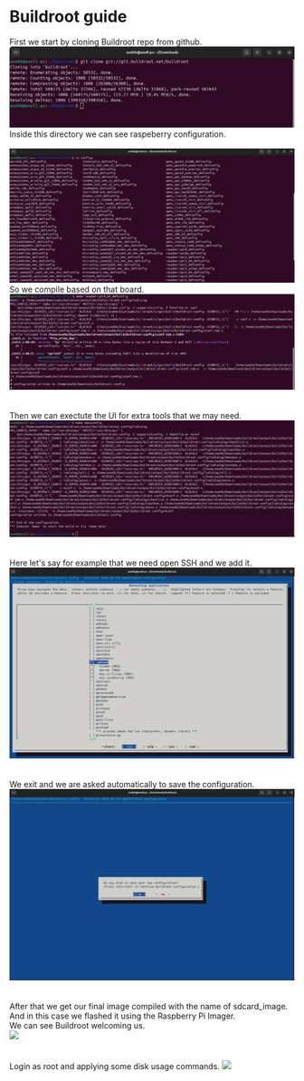 # Buildroot guide

First we start by cloning Buildroot repo from github.
![](buildroot_evidence/cloning_repo_1.png)<br>
Inside this directory we can see raspeberry configuration.<br><br>
![](buildroot_evidence/checking_for_boards_2.png)<br>
So we compile based on that board. 
![](buildroot_evidence/selecting_raspberry_3.png)<br><br>  
Then we can exectute the UI for extra tools that we may need.
![](buildroot_evidence/Executing_the_UI_4.png)<br><br>  
Here let's say for example that we need open SSH and we add it.
![](buildroot_evidence/Selecting_openssh_as_a_module_example_5.png)<br><br>  
We exit and we are asked automatically to save the configuration. 
![](buildroot_evidence/save_configuration_and_make_the_file_6.png)<br><br>  
After that we get our final image compiled with the name of sdcard_image.  
And in this case we flashed it using the Raspberry Pi Imager.  
We can see Buildroot welcoming us.   
![](buildroot_evidence/Buildroot_login_7.jpg)<br><br>  
Login as root and applying some disk usage commands.
![](buildroot_evidence/applying_commands_8.jpg)
